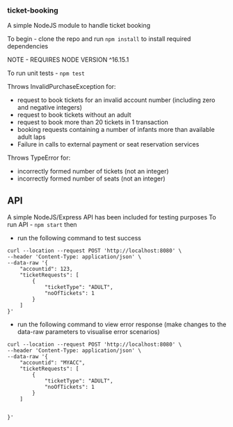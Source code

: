### ticket-booking
A simple NodeJS module to handle ticket booking

To begin - clone the repo and run `npm install` to install required dependencies

NOTE - REQUIRES NODE VERSION ^16.15.1

To run unit tests - `npm test`

Throws InvalidPurchaseException for:
 - request to book tickets for an invalid account number (including zero and negative integers)
 - request to book tickets without an adult
 - request to book more than 20 tickets in 1 transaction
 - booking requests containing a number of infants more than available adult laps
 - Failure in calls to external payment or seat reservation services

Throws TypeError for:
 - incorrectly formed number of tickets (not an integer)
 - incorrectly formed number of seats (not an integer)

## API
A simple NodeJS/Express API has been included for testing purposes
To run API - `npm start` then 
- run the following command to test success
```
curl --location --request POST 'http://localhost:8080' \
--header 'Content-Type: application/json' \
--data-raw '{
    "accountid": 123,
    "ticketRequests": [
        {
            "ticketType": "ADULT",
            "noOfTickets": 1
        }
    ]
}'
```

- run the following command to view error response (make changes to the data-raw parameters to visualise error scenarios)

```
curl --location --request POST 'http://localhost:8080' \
--header 'Content-Type: application/json' \
--data-raw '{
    "accountid": "MYACC",
    "ticketRequests": [
        {
            "ticketType": "ADULT",
            "noOfTickets": 1
        }
    ]


}'
```